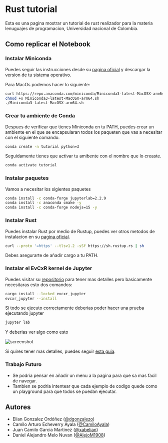 # Rust tutorial
Esta es una pagina mostrar un tutorial de rust realizador para la materia lenuguajes de programacion, Universidad nacional de Colombia.

## Como replicar el Notebook
### Instalar Miniconda
Puedes seguir las instrucciones desde su [pagina oficial](https://docs.conda.io/projects/miniconda/en/latest/) y descargar la version de tu sistema operativo.

Para MacOs podemos hacer lo siguiente:
```bash
curl https://repo.anaconda.com/miniconda/Miniconda3-latest-MacOSX-arm64.sh
chmod +x Miniconda3-latest-MacOSX-arm64.sh
./Miniconda3-latest-MacOSX-arm64.sh 
```
### Crear tu ambiente de Conda
Despues de verificar que tienes Miniconda en tu PATH, puedes crear un ambiente en el que se encapsularan todos los paqueten que vas a necesitar con el siguiente comando.
```bash
conda create -n tutorial python=3
```

Seguidamente tienes que activar tu amibente con el nombre que lo creaste.
```bash
conda activate tutorial
```

### Instalar paquetes
Vamos a necesitar los sigientes paquetes
```bash
conda install -c conda-forge jupyterlab=2.2.9
conda install -c anaconda cmake -y
conda install -c conda-forge nodejs=15 -y
```
### Instalar Rust
Puedes instalar Rust por medio de Rustup, puedes ver otros metodos de instalacion en su [pagina oficial](https://forge.rust-lang.org/infra/other-installation-methods.html).
```bash
curl --proto '=https' --tlsv1.2 -sSf https://sh.rustup.rs | sh
```
Debes asegurarte de añadir cargo a tu PATH.

### Instalar el EvCxR kernel de Jupyter
Puedes visitar su [repositorio](https://github.com/evcxr/evcxr/blob/main/evcxr_jupyter/README.md) para tener mas detalles pero basicamente necesitaras esto dos comandos:
```bash
cargo install --locked evcxr_jupyter
evcxr_jupyter --install
```
Si todo se ejecuto correctamente deberias poder hacer una prueba ejecutando jupyter
```bash
jupyter lab
```
Y deberias ver algo como esto

![screenshot](./images/jupyterRust.png)

Si quires tener mas detalles, puedes seguir [esta guia](https://datacrayon.com/data-analysis-with-rust-notebooks/setup-anaconda-jupyter-and-rust/).

### Trabajo Futuro
- Se podria pensar en añadir un menu a la pagina para que sa mas facil de navegar.
- Tambien se podria intentear que cada ejemplo de codigo quede como un playground para que todos se puedan ejecutar.

## Autores
- Elian Gonzalez Ordóñez ([@dgonzalezo](https://github.com/dgonzalezo))
- Camilo Arturo Echeverry Ayala ([@CamiloAyala](https://github.com/CamiloAyala))
- Juan Camilo Garcia Martinez ([@xabelian](https://github.com/xabelian))
- Daniel Alejandro Melo Nuvan ([@AlejoM1908](https://github.com/AlejoM1908))
